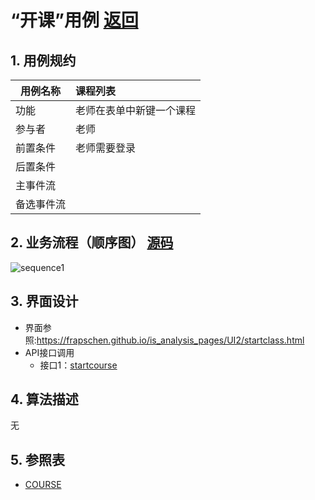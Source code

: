 # “开课”用例 [返回](../README.md)
## 1. 用例规约

|用例名称|课程列表|
|-------|:-------------|
|功能|老师在表单中新键一个课程|
|参与者|老师|
|前置条件|老师需要登录|
|后置条件| |
|主事件流| |
|备选事件流| |

## 2. 业务流程（顺序图） [源码](../src/sequenceCourse_startcourse.puml)
![sequence1](../imgs/sequenceCourse_startcourse.png) 

## 3. 界面设计
- 界面参照:https://frapschen.github.io/is_analysis_pages/UI2/startclass.html
- API接口调用
    - 接口1：[startcourse](../interface/sequence_startcourse.md) 

## 4. 算法描述
无
    
## 5. 参照表

- [COURSE](../Database.md/#COURSE)
